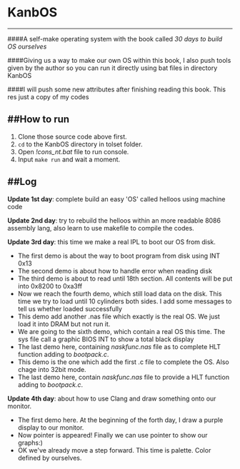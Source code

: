 # KanbOS
-------------------
####A self-make operating system with the book called *30 days to build OS ourselves*

####Giving us a way to make our own OS within this book, I also push tools given by the author so you can run it directly using bat files in directory KanbOS

####I will push some new attributes after finishing reading this book. This res just a copy of my codes

##How to run
-------------------
1. Clone those source code above first.
2. `cd` to the KanbOS directory in tolset folder.
3. Open *!cons_nt.bat* file to run console.
4. Input `make run` and wait a moment.

##Log
-------------------
**Update 1st day**: complete build an easy 'OS' called helloos using machine code

**Update 2nd day**: try to rebuild the helloos within an more readable 8086 assembly lang, also learn to use makefile to compile the codes.

**Update 3rd day**: this time we make a real IPL to boot our OS from disk.
- The first demo is about the way to boot program from disk using INT 0x13
- The second demo is about how to handle error when reading disk
- The third demo is about to read until 18th section. All contents will be put into 0x8200 to 0xa3ff
- Now we reach the fourth demo, which still load data on the disk. This time we try to load until 10 cylinders both sides. I add some messages to tell us whether loaded successfully
- This demo add another .nas file which exactly is the real OS. We just load it into DRAM but not run it.
- We are going to the sixth demo, which contain a real OS this time. The sys file call a graphic BIOS INT to show a total black display
- The last demo here, containing *naskfunc.nas* file as to complete HLT function adding to *bootpack.c*.
- This demo is the one which add the first .c file to complete the OS. Also chage into 32bit mode.
- The last demo here, contain *naskfunc.nas* file to provide a HLT function adding to *bootpack.c*. 

**Update 4th day**: about how to use Clang and draw something onto our monitor.
- The first demo here. At the beginning of the forth day, I draw a purple display to our monitor.
- Now pointer is appeared! Finally we can use pointer to show our graphs:)
- OK we've already move a step forward. This time is palette. Color defined by ourselves.
